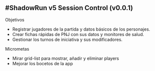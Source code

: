 #ShadowRun v5 Session Control (v0.0.1)
---
Objetivos
- Registrar jugadores de la partida y datos básicos de los personajes.
- Crear fichas rápidas de PNJ con sus datos y monitores de salud.
- Gestionar los turnos de iniciativa y sus modificadores.

Micrometas
- Mirar grid-list para mostrar, añadir y eliminar players
- Mejorar los bocetos de la app

